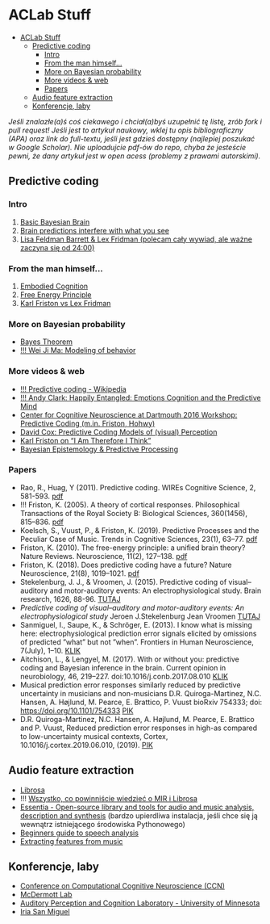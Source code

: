# ACLab Stuff

- [ACLab Stuff](#aclab-stuff)
  - [Predictive coding](#predictive-coding)
    - [Intro](#intro)
    - [From the man himself...](#from-the-man-himself)
    - [More on Bayesian probability](#more-on-bayesian-probability)
    - [More videos & web](#more-videos--web)
    - [Papers](#papers)
  - [Audio feature extraction](#audio-feature-extraction)
  - [Konferencje, laby](#konferencje-laby)

*Jeśli znalazłe(a)ś coś ciekawego i chciał(a)byś uzupełnić tę listę, zrób fork i pull request! Jeśli jest to artykuł naukowy, wklej tu opis bibliograficzny (APA) oraz link do full-textu, jeśli jest gdzieś dostępny (najlepiej poszukać w Google Scholar). Nie uploadujcie pdf-ów do repo, chyba że jesteście pewni, że dany artykuł jest w open acess (problemy z prawami autorskimi).*

## Predictive coding

### Intro

1. [Basic Bayesian Brain](https://www.youtube.com/watch?v=c6OOtzbTXSU)
2. [Brain predictions interfere with what you see](https://www.youtube.com/watch?v=RgWgfdLZciM&t=1s)
3. [Lisa Feldman Barrett & Lex Fridman (polecam cały wywiad, ale ważne zaczyna się od 24:00)](https://www.youtube.com/watch?v=NbdRIVCBqNI&t=4838s)



### From the man himself...

1. [Embodied Cognition](https://www.youtube.com/watch?v=HW0JnjgCO3o)
2. [Free Energy Principle](https://www.youtube.com/watch?v=NIu_dJGyIQI)
3. [Karl Friston vs Lex Fridman](https://www.youtube.com/watch?v=NwzuibY5kUs)


### More on Bayesian probability

- [Bayes Theorem](https://www.youtube.com/watch?v=XQoLVl31ZfQ)
- [!!! Wei Ji Ma: Modeling of behavior](https://www.youtube.com/watch?v=H1vp10PVKcw)


### More videos & web

- [!!! Predictive coding - Wikipedia](https://en.wikipedia.org/wiki/Predictive_coding)
- [!!! Andy Clark: Happily Entangled: Emotions Cognition and the Predictive Mind](https://www.youtube.com/watch?v=OS3RM3F8YmE)
- [Center for Cognitive Neuroscience at Dartmouth 2016 Workshop: Predictive Coding (m.in. Friston, Hohwy)](https://www.youtube.com/watch?v=8oyy5jmz8Ws&list=PLPDZ9rcIfxyMZacItqYr58NLzvtRPZcRQ)
- [David Cox: Predictive Coding Models of (visual) Perception](https://www.youtube.com/watch?v=P0yVuoATjzs)
- [Karl Friston on “I Am Therefore I Think”](https://www.youtube.com/watch?v=G_sQZeFRjR8)
- [Bayesian Epistemology & Predictive Processing](https://www.youtube.com/watch?v=pLcIT3kjsW0&fbclid=IwAR3J_chLDqrMFTQ02a1kJwU2SNRb50-D8cmk8Bl99FFmeyrNoE2_qllgqg0)


### Papers

- Rao, R., Huag, Y (2011). Predictive coding. WIREs Cognitive Science, 2, 581-593. [pdf](https://onlinelibrary.wiley.com/doi/pdf/10.1002/wcs.142?casa_token=maA6Ta6KrUkAAAAA%3AHhvGvMjzjRJQlMiLN0Gb9goiRd45d4M2F3MGZVAuf1dhiqVvyuNFo8syNpgc38qGW_IrPHjcaEAwVw)
- !!! Friston, K. (2005). A theory of cortical responses. Philosophical Transactions of the Royal Society B: Biological Sciences, 360(1456), 815–836. [pdf](https://www.ncbi.nlm.nih.gov/pmc/articles/PMC1569488/pdf/rstb20051622.pdf)
- Koelsch, S., Vuust, P., & Friston, K. (2019). Predictive Processes and the Peculiar Case of Music. Trends in Cognitive Sciences, 23(1), 63–77. [pdf](http://stefan-koelsch.de/papers/koelsch_vuust_friston_2018_predictive_processes_and_the_peculiar_case_of_music_trends_in_cognitive_sciences.pdf)
- Friston, K. (2010). The free-energy principle: a unified brain theory? Nature Reviews. Neuroscience, 11(2), 127–138. [pdf](https://www.uab.edu/medicine/cinl/images/KFriston_FreeEnergy_BrainTheory.pdf)
- Friston, K. (2018). Does predictive coding have a future? Nature Neuroscience, 21(8), 1019–1021. [pdf](https://discovery.ucl.ac.uk/id/eprint/10056744/1/Friston_News%20and%20views.pdf)
- Stekelenburg, J. J., & Vroomen, J. (2015). Predictive coding of visual–auditory and motor-auditory events: An electrophysiological study. Brain research, 1626, 88-96. [TUTAJ](http://spitswww.uvt.nl/fsw/psychologie/cognitive-neuropsychology/Pubs/Jean/103.pdf)
- _Predictive coding of visual–auditory and motor-auditory events: An electrophysiological study_ Jeroen J.Stekelenburg Jean Vroomen [TUTAJ](http://spitswww.uvt.nl/fsw/psychologie/cognitive-neuropsychology/Pubs/Jean/103.pdf)
- Sanmiguel, I., Saupe, K., & Schröger, E. (2013). I know what is missing here: electrophysiological prediction error signals elicited by omissions of predicted ”what” but not ”when”. Frontiers in Human Neuroscience, 7(July), 1–10. [KLIK](https://www.frontiersin.org/articles/10.3389/fnhum.2013.00407/full)
- Aitchison, L., & Lengyel, M. (2017). With or without you: predictive coding and Bayesian inference in the brain. Current opinion in neurobiology, 46, 219–227. doi:10.1016/j.conb.2017.08.010 [KLIK](https://www.ncbi.nlm.nih.gov/pmc/articles/PMC5836998/)
- Musical prediction error responses similarly reduced by predictive uncertainty in musicians and non-musicians D.R. Quiroga-Martinez, N.C. Hansen, A. Højlund, M. Pearce, E. Brattico, P. Vuust bioRxiv 754333; doi: https://doi.org/10.1101/754333 [PIK](https://www.biorxiv.org/content/biorxiv/early/2019/09/01/754333.full.pdf)
- D.R. Quiroga-Martinez, N.C. Hansen, A. Højlund, M. Pearce, E. Brattico and P. Vuust, Reduced prediction error responses in high-as compared to low-uncertainty musical contexts, Cortex, 10.1016/j.cortex.2019.06.010, (2019). [PIK](https://www.researchgate.net/profile/Massimo_Lumaca/publication/329951313_Weighting_of_neural_prediction_error_by_rhythmic_complexity_a_predictive_coding_account_using_Mismatch_Negativity/links/5c45867a299bf12be3d7a11c/Weighting-of-neural-prediction-error-by-rhythmic-complexity-a-predictive-coding-account-using-Mismatch-Negativity.pdf)


## Audio feature extraction

- [Librosa](https://librosa.github.io/librosa/index.html)
- !!! [Wszystko, co powinniście wiedzieć o MIR i Librosa](https://musicinformationretrieval.com)
- [Essentia - Open-source library and tools for audio and music analysis, description and synthesis](https://essentia.upf.edu/) (bardzo upierdliwa instalacja, jeśli chce się ją wewnątrz istniejącego środowiska Pythonowego)
- [Beginners guide to speech analysis](https://towardsdatascience.com/beginners-guide-to-speech-analysis-4690ca7a7c05)
- [Extracting features from music](https://towardsdatascience.com/extract-features-of-music-75a3f9bc265d)

## Konferencje, laby

- [Conference on Computational Cognitive Neuroscience (CCN)](https://ccneuro.org/)
- [McDermott Lab](http://mcdermottlab.mit.edu)
- [Auditory Perception and Cognition Laboratory - University of Minnesota](http://apc.psych.umn.edu/)
- [Iria San Miguel](http://www.neurociencies.ub.edu/iria-sanmiguel/)
